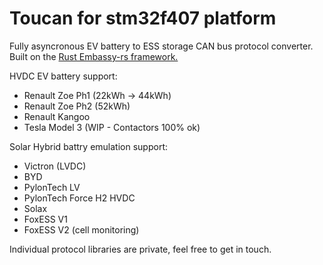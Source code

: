# Toucan for stm32f407 platform

Fully asyncronous EV battery to ESS storage CAN bus protocol converter.
Built on the [Rust Embassy-rs framework.](https://embassy.dev)

HVDC EV battery support:

* Renault Zoe Ph1 (22kWh -> 44kWh)
* Renault Zoe Ph2 (52kWh)
* Renault Kangoo
* Tesla Model 3 (WIP - Contactors 100% ok)

Solar Hybrid battry emulation support:

* Victron (LVDC)
* BYD
* PylonTech LV
* PylonTech Force H2 HVDC
* Solax
* FoxESS V1
* FoxESS V2 (cell monitoring)

Individual protocol libraries are private, feel free to get in touch.
